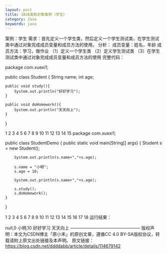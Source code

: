 ```yaml
---
layout: post
title: JAVA类和对象案例（学生）
category: Java
keywords: java
---
```

案例：学生
需求：首先定义一个学生类，然后定义一个学生测试类，在学生测试类中通过对象完成成员变量和成员方法的使用。
分析：
成员变量：姓名，年龄
成员方法：学习，做作业
（1）定义一个学生类
（2）定义学生测试类
（3）在学生测试类中通过对象完成成员变量和成员方法的使用
完整代码：

package com.xuexi1;

public class Student {
    String name;
    int age;

    public void study(){
        System.out.println("好好学习");
    }

    public void doHomework(){
        System.out.println("天天向上");
    }
}

1
2
3
4
5
6
7
8
9
10
11
12
13
14
15
package com.xuexi1;

public class StudentDemo {
    public static void main(String[] args) {
        Student s = new Student();

        System.out.println(s.name+","+s.age);

        s.name = "小明";
        s.age = 10;

        System.out.println(s.name+","+s.age);

        s.study();
        s.doHomework();
    }
}

1
2
3
4
5
6
7
8
9
10
11
12
13
14
15
16
17
18
运行结果：

null,0
小明,10
好好学习
天天向上
————————————————
版权声明：本文为CSDN博主「原小禾」的原创文章，遵循CC 4.0 BY-SA版权协议，转载请附上原文出处链接及本声明。
原文链接：https://blog.csdn.net/ddddabb/article/details/114679142
